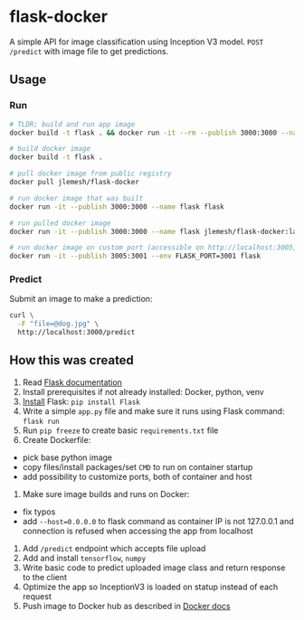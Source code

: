 # flask-docker

A simple API for image classification using Inception V3 model. `POST` `/predict` with image file to get predictions.

## Usage

### Run

```bash
# TLDR; build and run app image
docker build -t flask . && docker run -it --rm --publish 3000:3000 --name flask flask

# build docker image
docker build -t flask .

# pull docker image from public registry
docker pull jlemesh/flask-docker

# run docker image that was built
docker run -it --publish 3000:3000 --name flask flask

# run pulled docker image
docker run -it --publish 3000:3000 --name flask jlemesh/flask-docker:latest

# run docker image on custom port (accessible on http://localhost:3005, image port 3001)
docker run -it --publish 3005:3001 --env FLASK_PORT=3001 flask
```

### Predict

Submit an image to make a prediction:

```bash
curl \
  -F "file=@dog.jpg" \
  http://localhost:3000/predict
```

## How this was created

1. Read [Flask documentation](https://flask.palletsprojects.com/en/3.0.x/quickstart/)
1. Install prerequisites if not already installed: Docker, python, venv
1. [Install](https://flask.palletsprojects.com/en/3.0.x/installation/) Flask: `pip install Flask`
1. Write a simple `app.py` file and make sure it runs using Flask command: `flask run`
1. Run `pip freeze` to create basic `requirements.txt` file
1. Create Dockerfile:
  - pick base python image
  - copy files/install packages/set `CMD` to run on container startup
  - add possibility to customize ports, both of container and host
1. Make sure image builds and runs on Docker:
  - fix typos
  - add `--host=0.0.0.0` to flask command as container IP is not 127.0.0.1 and connection is refused when accessing the app from localhost
1. Add `/predict` endpoint which accepts file upload
1. Add and install `tensorflow`, `numpy`
1. Write basic code to predict uploaded image class and return response to the client
1. Optimize the app so InceptionV3 is loaded on statup instead of each request
1. Push image to Docker hub as described in [Docker docs](https://docs.docker.com/get-started/04_sharing_app/)
